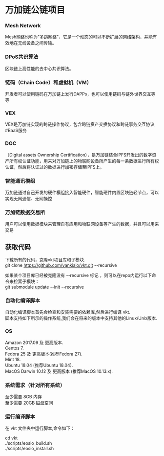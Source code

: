 
# 万加链公链项目

### Mesh Network

Mesh网络也称为"多跳网络"，它是一个动态的可以不断扩展的网络架构，并能有效地在无线设备之间传输。

### DPoS共识算法

区块链上高性能的去中心共识算法。

### 链码（Chain Code）和虚拟机（VM）

开发者可以使用链码在万加链上发行DAPPs，也可以使用链码与链外世界交互等等

### VEX

VEX是万加链实现的跨链操作协议，包含跨链资产交换协议和跨链事务交互协议
#BaaS服务

### DOC
（Digital assets Ownership Certification），是万加链结合IPFS开发出的数字资产所有权认证功能，用来对万加链上的物联网设备所产生的每一条数据进行所有权认证，然后将认证过的数据进行加密存储至IPFS上。

### 智能通讯模组

万加链通过自己开发的硬件模组接入智能硬件，智能硬件内置区块链轻节点，可以实现无网通信、无网操控

### 万加链数据交易所

用户可以使用数据模块来管理自有应用和物联网设备等产生的数据，并且可以用来交易

## 获取代码

下载所有的代码，克隆vkt项目库和子模块.  
git clone https://github.com/vankiaio/vkt.git --recursive  

如果某个项目库已经被克隆没有 --recursive 标记 ，则可以在repo内运行以下命令来检索子模块：  
git submodule update --init --recursive  

### 自动化编译脚本
自动化编译脚本首先会检查和安装需要的依赖库,然后进行编译 vkt.   
脚本支持如下所示的操作系统,我们会在将来的版本中支持其他的Linux/Unix版本.

### OS
Amazon 2017.09 及 更高版本.  
Centos 7.  
Fedora 25 及 更高版本(推荐Fedora 27).  
Mint 18.  
Ubuntu 18.04 (推荐Ubuntu 18.04).  
MacOS Darwin 10.12 及 更高版本 (推荐MacOS 10.13.x).  

### 系统需求（针对所有系统）
至少需要 8GB 内存  
至少需要 20GB 磁盘空间  

### 运行编译脚本
在 vkt 文件夹中运行脚本,命令如下：

cd vkt  
./scripts/eosio_build.sh  
./scripts/eosio_install.sh  
